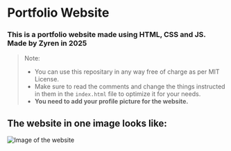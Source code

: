 
# Portfolio Website

### This is a portfolio website made using HTML, CSS and JS. Made by Zyren in 2025

> Note:
> - You can use this repositary in any way free of charge as per MIT License.
> - Make sure to read the comments and change the things instructed in them in the ``index.html`` file to optimize it for your needs.
> - **You need to add your profile picture for the website.**

## The website in one image looks like:
![Image of the website](https://github.com/user-attachments/assets/c45b168e-edb2-4e80-b646-8c06307dae68)
